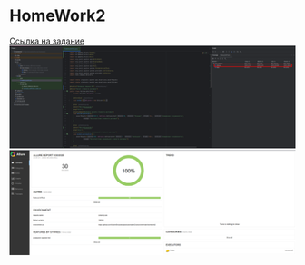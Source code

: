 # HomeWork2
[Ссылка на задание](https://docs.google.com/document/d/13U2dVcLGw1YRvuGtNO2TbDBIQxss0eBUCprdj-lNmAA/edit?tab=t.0#heading=h.r4hyqps8u4rh)
![coverage](https://github.com/MaximSinyavsky/javaAutomationChursov/blob/main/homework2/assets/coverage.png)
![allure](https://github.com/MaximSinyavsky/javaAutomationChursov/blob/main/homework2/assets/allure.png)